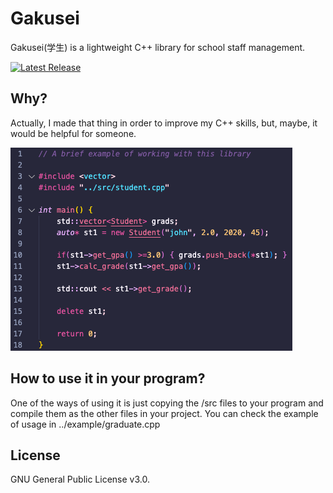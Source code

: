 # Gakusei

Gakusei(学生) is a lightweight C++ library for school staff management. <br>

[![Latest Release](https://img.shields.io/badge/release-1.1-ff69b4
)](https://github.com/Gibsol/gakusei/releases/tag/1.1)  

## Why?
Actually, I made that thing in order to improve my C++ skills, but, maybe, it would be helpful for someone.

![Usage example](https://raw.githubusercontent.com/Gibsol/gakusei/main/imgs/examplee.png)

## How to use it in your program?
One of the ways of using it is just copying the /src files to your program and compile them as the other files in your project. You can check the example of usage in ../example/graduate.cpp

## License
GNU General Public License v3.0.
